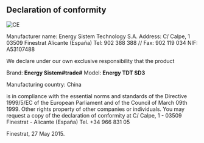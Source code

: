 ## Declaration of conformity

![CE](http://static.energysistem.com/images/manuals/39052/54887c2a4f567.jpg)

Manufacturer name: 
Energy Sistem Technology S.A.
Address: C/ Calpe, 1
03509 Finestrat Alicante (España)
Tel: 902 388 388 // Fax: 902 119 034
NIF: A53107488

We declare under our own exclusive responsibility that the product 

Brand: **Energy Sistem#trade#**
Model: **Energy TDT SD3** 

Manufacturing country: China

is in compliance with the essential norms and standards of the Directive 1999/5/EC of the European Parliament and of the Council of March 09th 1999. Other rights property of other companies or individuals. You may request a copy of the declaration of conformity at C/ Calpe, 1 - 03509 Finestrat - Alicante (España) Tel. +34 966 831 05


Finestrat, 27 May 2015.
